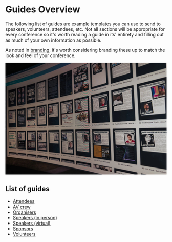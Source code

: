 # Guides Overview

The following list of guides are example templates you can use to send to speakers, volunteers, attendees, etc. Not all sections will be appropriate for every conference so it's worth reading a guide in its' entirety and filling out as much of your own information as possible.

As noted in [branding](/organisation_and_planning#branding), it's worth considering branding these up to match the look and feel of your conference.

![BSides Leeds conference programme](/assets/branding-programme.jpeg)


## List of guides

* [Attendees](/guides/attendees.md)
* [AV crew](/guides/av_crew.md)
* [Organisers](/guides/organisers.md)
* [Speakers (in person)](/guides/speakers-in_person.md)
* [Speakers (virtual)](/guides/speakers-virtual.md)
* [Sponsors](/guides/sponsors.md)
* [Volunteers](/guides/volunteers.md)